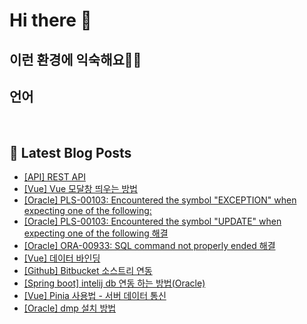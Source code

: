 # Hi there 👋

## 이런 환경에 익숙해요✍🏼

## 언어

<p>
  <img alt="" src= "https://img.shields.io/badge/JavaScript-F7DF1E?style=flat-square&logo=JavaScript&logoColor=white"/> 
  <img alt="" src= "https://img.shields.io/badge/TypeScript-black?logo=typescript&logoColor=blue"/>
</p>

## 📕 Latest Blog Posts

<ul><li><a href='https://o-ohi-code.tistory.com/23' target='_blank'>[API] REST API</a></li><li><a href='https://o-ohi-code.tistory.com/21' target='_blank'>[Vue] Vue 모달창 띄우는 방법</a></li><li><a href='https://o-ohi-code.tistory.com/20' target='_blank'>[Oracle] PLS-00103: Encountered the symbol &quot;EXCEPTION&quot; when expecting one of the following:</a></li><li><a href='https://o-ohi-code.tistory.com/19' target='_blank'>[Oracle] PLS-00103: Encountered the symbol &quot;UPDATE&quot; when expecting one of the following 해결</a></li><li><a href='https://o-ohi-code.tistory.com/18' target='_blank'>[Oracle] ORA-00933: SQL command not properly ended 해결</a></li><li><a href='https://o-ohi-code.tistory.com/17' target='_blank'>[Vue] 데이터 바인딩</a></li><li><a href='https://o-ohi-code.tistory.com/16' target='_blank'>[Github] Bitbucket 소스트리 연동</a></li><li><a href='https://o-ohi-code.tistory.com/15' target='_blank'>[Spring boot] intelij db 연동 하는 방법(Oracle)</a></li><li><a href='https://o-ohi-code.tistory.com/13' target='_blank'>[Vue] Pinia 사용법 - 서버 데이터 통신</a></li><li><a href='https://o-ohi-code.tistory.com/12' target='_blank'>[Oracle] dmp 설치 방법</a></li></ul>
